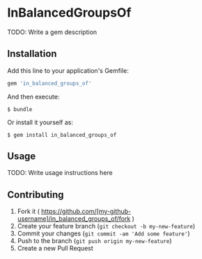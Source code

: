 # InBalancedGroupsOf

TODO: Write a gem description

## Installation

Add this line to your application's Gemfile:

```ruby
gem 'in_balanced_groups_of'
```

And then execute:

    $ bundle

Or install it yourself as:

    $ gem install in_balanced_groups_of

## Usage

TODO: Write usage instructions here

## Contributing

1. Fork it ( https://github.com/[my-github-username]/in_balanced_groups_of/fork )
2. Create your feature branch (`git checkout -b my-new-feature`)
3. Commit your changes (`git commit -am 'Add some feature'`)
4. Push to the branch (`git push origin my-new-feature`)
5. Create a new Pull Request
